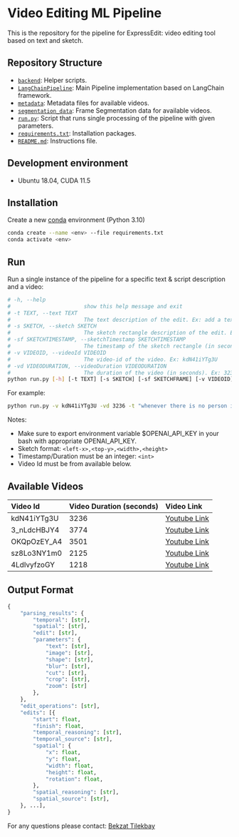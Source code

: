 # Video Editing ML Pipeline

This is the repository for the pipeline for ExpressEdit: video editing tool based on text and sketch.

## Repository Structure

- [`backend`](/backend/): Helper scripts.
- [`LangChainPipeline`](/LangChainPipeline/): Main Pipeline implementation based on LangChain framework.
- [`metadata`](/metadata/): Metadata files for available videos.
- [`segmentation_data`](/segmentation-data/): Frame Segmentation data for available videos.
- [`run.py`](/run.py): Script that runs single processing of the pipeline with given parameters.
- [`requirements.txt`](/requirements.txt): Installation packages.
- [`README.md`](/README.md): Instructions file.

## Development environment

-   Ubuntu 18.04, CUDA 11.5

## Installation

Create a new [conda](https://docs.conda.io/en/latest/) environment (Python 3.10)

```bash
conda create --name <env> --file requirements.txt
conda activate <env>
```

## Run

Run a single instance of the pipeline for a specific text & script description and a video:
```bash
# -h, --help            
#                       show this help message and exit
# -t TEXT, --text TEXT  
#                       The text description of the edit. Ex: add a text whenever the person is not in the frame
# -s SKETCH, --sketch SKETCH
#                       The sketch rectangle description of the edit. Ex: 0,0,854,480
# -sf SKETCHTIMESTAMP, --sketchTimestamp SKETCHTIMESTAMP
#                       The timestamp of the sketch rectangle (in seconds). Ex: 10
# -v VIDEOID, --videoId VIDEOID
#                       The video-id of the video. Ex: kdN41iYTg3U
# -vd VIDEODURATION, --videoDuration VIDEODURATION
#                       The duration of the video (in seconds). Ex: 3236
python run.py [-h] [-t TEXT] [-s SKETCH] [-sf SKETCHFRAME] [-v VIDEOID] [-vd VIDEODURATION]
```

For example:
```bash
python run.py -v kdN41iYTg3U -vd 3236 -t "whenever there is no person in the video add white text with the name of the person"
```

Notes:
- Make sure to export environment variable $OPENAI_API_KEY in your bash with appropriate OPENAI_API_KEY.
- Sketch format: `<left-x>,<top-y>,<width>,<height>`
- Timestamp/Duration must be an integer: `<int>`
- Video Id must be from available below.

## Available Videos

| Video Id | Video Duration (seconds) | Video Link |
| :------- | :------------- | :--------- |
| kdN41iYTg3U | 3236 | [Youtube Link](https://www.youtube.com/watch?v=kdN41iYTg3U) |
| 3_nLdcHBJY4 | 3774 | [Youtube Link](https://www.youtube.com/watch?v=3_nLdcHBJY4) |
| OKQpOzEY_A4 | 3501 | [Youtube Link](https://www.youtube.com/watch?v=OKQpOzEY_A4) |
| sz8Lo3NY1m0 | 2125 | [Youtube Link](https://www.youtube.com/watch?v=sz8Lo3NY1m0) |
| 4LdIvyfzoGY | 1218 | [Youtube Link](https://www.youtube.com/live/4LdIvyfzoGY?feature=share) |

## Output Format

```python
{
    "parsing_results": {
        "temporal": [str],
        "spatial": [str],
        "edit": [str],
        "parameters": {
            "text": [str],
            "image": [str],
            "shape": [str],
            "blur": [str],
            "cut": [str],
            "crop": [str],
            "zoom": [str]
        },
    },
    "edit_operations": [str],
    "edits": [{
        "start": float,
        "finish": float,
        "temporal_reasoning": [str],
        "temporal_source": [str],
        "spatial": {
            "x": float,
            "y": float,
            "width": float,
            "height": float,
            "rotation": float,
        },
        "spatial_reasoning": [str],
        "spatial_source": [str],
    }, ...],
}
```

For any questions please contact: [Bekzat Tilekbay](mailto:tlekbay.b@gmail.com)
